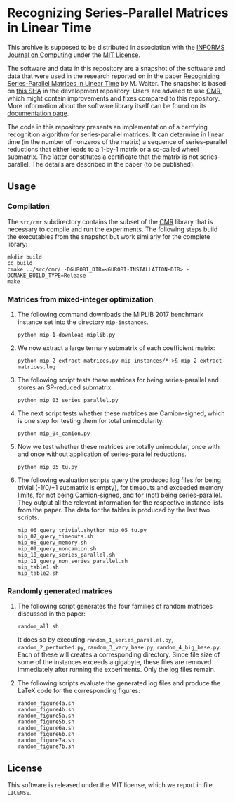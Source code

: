 # Recognizing Series-Parallel Matrices in Linear Time

[comment]: <> (This archive is distributed in association with the ...)
This archive is supposed to be distributed in association with the [INFORMS Journal on Computing](https://pubsonline.informs.org/journal/ijoc) under the [MIT License](LICENSE).

The software and data in this repository are a snapshot of the software and data
that were used in the research reported on in the paper [Recognizing Series-Parallel Matrices in Linear Time](https://doi.org/TODO) by M. Walter.
The snapshot is based on 
[this SHA](https://github.com/discopt/cmr/commit/ed04fa20d938001c6594cf13e918237e2bd7c971)
in the development repository.
Users are advised to use [CMR](https://github.com/discopt/cmr), which might contain improvements and fixes compared to this repository.
More information about the software library itself can be found on its [documentation page](https://discopt.github.io/cmr/). 

The code in this repository presents an implementation of a certfying recognition algorithm for series-parallel matrices.
It can determine in linear time (in the number of nonzeros of the matrix) a sequence of series-parallel reductions that either leads to a 1-by-1 matrix or a so-called wheel submatrix.
The latter constitutes a certificate that the matrix is not series-parallel.
The details are described in the paper (to be published).

## Usage

### Compilation

The `src/cmr` subdirectory contains the subset of the [CMR](https://discopt.github.io/cmr/) library that is necessary to compile and run the experiments.
The following steps build the executables from the snapshot but work similarly for the complete library:

```
mkdir build
cd build
cmake ../src/cmr/ -DGUROBI_DIR=<GUROBI-INSTALLATION-DIR> -DCMAKE_BUILD_TYPE=Release
make
```

### Matrices from mixed-integer optimization

1. The following command downloads the MIPLIB 2017 benchmark instance set into the directory `mip-instances`.
   ```
   python mip-1-download-miplib.py
   ```

1. We now extract a large ternary submatrix of each coefficient matrix:
   ```
   python mip-2-extract-matrices.py mip-instances/* >& mip-2-extract-matrices.log
   ```

1. The following script tests these matrices for being series-parallel and stores an SP-reduced submatrix.
   ```
   python mip_03_series_parallel.py
   ```

1. The next script tests whether these matrices are Camion-signed, which is one step for testing them for total unimodularity.
   ```
   python mip_04_camion.py
   ```

1. Now we test whether these matrices are totally unimodular, once with and once without application of series-parallel reductions.
   ```
   python mip_05_tu.py
   ```

1. The following evaluation scripts query the produced log files for being trivial (-1/0/+1 submatrix is empty), for timeouts and exceeded memory limits, for not being Camion-signed, and for (not) being series-parallel. They output all the relevant information for the respective instance lists from the paper. The data for the tables is produced by the last two scripts.
   ```
   mip_06_query_trivial.shython mip_05_tu.py
   mip_07_query_timeouts.sh
   mip_08_query_memory.sh
   mip_09_query_noncamion.sh
   mip_10_query_series_parallel.sh
   mip_11_query_non_series_parallel.sh
   mip_table1.sh
   mip_table2.sh
   ```

### Randomly generated matrices

1. The following script generates the four families of random matrices discussed in the paper:
   ```
   random_all.sh
   ```
   It does so by executing `random_1_series_parallel.py`, `random_2_perturbed.py`, `random_3_vary_base.py`, `random_4_big_base.py`.
   Each of these will creates a corresponding directory. Since file size of some of the instances exceeds a gigabyte, these files are removed immediately after running the experiments. Only the log files remain.

1. The following scripts evaluate the generated log files and produce the LaTeX code for the corresponding figures:
   ```
   random_figure4a.sh
   random_figure4b.sh
   random_figure5a.sh
   random_figure5b.sh
   random_figure6a.sh
   random_figure6b.sh
   random_figure7a.sh
   random_figure7b.sh
   ```

## License

This software is released under the MIT license, which we report in file `LICENSE`.

